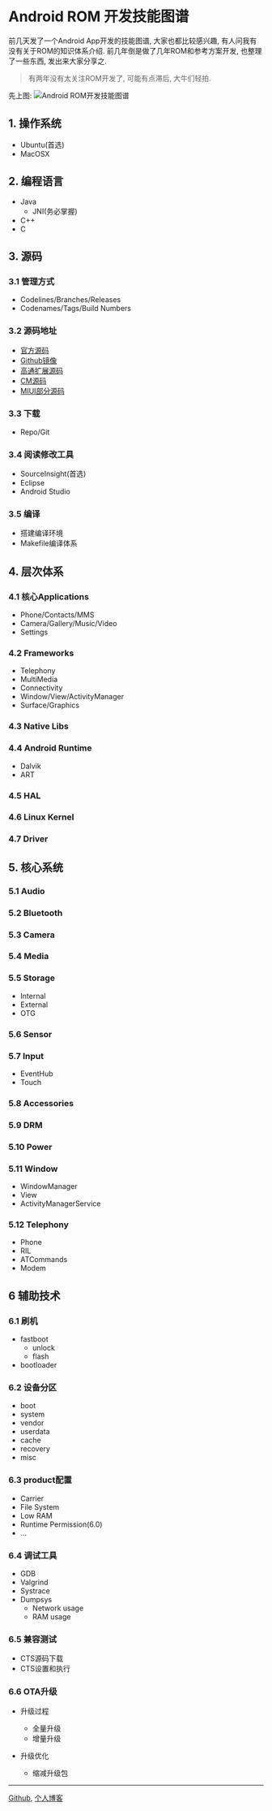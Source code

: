 # Android ROM 开发技能图谱

前几天发了一个Android App开发的技能图谱, 大家也都比较感兴趣, 有人问我有没有关于ROM的知识体系介绍. 前几年倒是做了几年ROM和参考方案开发, 也整理了一些东西, 发出来大家分享之.

> 有两年没有太关注ROM开发了, 可能有点滞后, 大牛们轻拍.

先上图:
![Android ROM开发技能图谱](media/14703191344210/Android%20ROM%E5%BC%80%E5%8F%91%E6%8A%80%E8%83%BD%E5%9B%BE%E8%B0%B1.png)


## 1. 操作系统

* Ubuntu(首选)
* MacOSX

## 2. 编程语言

* Java
    * JNI(务必掌握)
* C++
* C

## 3. 源码

### 3.1 管理方式

* Codelines/Branches/Releases
* Codenames/Tags/Build Numbers

### 3.2 源码地址

* [官方源码](https://android.googlesource.com)
* [Github镜像](https://github.com/android)
* [高通扩展源码](https://www.codeaurora.org/projects/all-active-projects/android-msm)
* [CM源码](https://github.com/cyanogenmod)
* [MIUI部分源码](https://github.com/MiCode)

### 3.3 下载

* Repo/Git

### 3.4 阅读修改工具

* SourceInsight(首选)
* Eclipse
* Android Studio

### 3.5 编译

* 搭建编译环境
* Makefile编译体系

## 4. 层次体系

### 4.1 核心Applications

* Phone/Contacts/MMS
* Camera/Gallery/Music/Video
* Settings

### 4.2 Frameworks

* Telephony
* MultiMedia
* Connectivity
* Window/View/ActivityManager
* Surface/Graphics

### 4.3 Native Libs

### 4.4 Android Runtime

* Dalvik
* ART

### 4.5 HAL

### 4.6 Linux Kernel

### 4.7 Driver

## 5. 核心系统

### 5.1 Audio

### 5.2 Bluetooth

### 5.3 Camera

### 5.4 Media

### 5.5 Storage

* Internal
* External
* OTG

### 5.6 Sensor

### 5.7 Input

* EventHub
* Touch

### 5.8 Accessories

### 5.9 DRM

### 5.10 Power

### 5.11 Window

* WindowManager
* View
* ActivityManagerService

### 5.12 Telephony

* Phone
* RIL
* ATCommands
* Modem

## 6 辅助技术
### 6.1 刷机
* fastboot
    * unlock
    * flash
* bootloader

### 6.2 设备分区

* boot
* system
* vendor
* userdata
* cache
* recovery
* misc

### 6.3 product配置

* Carrier
* File System
* Low RAM
* Runtime Permission(6.0)
* ...

### 6.4 调试工具

* GDB
* Valgrind
* Systrace
* Dumpsys
    * Network usage
    * RAM usage

### 6.5 兼容测试

* CTS源码下载
* CTS设置和执行

### 6.6 OTA升级

* 升级过程
    * 全量升级
    * 增量升级

* 升级优化
    * 缩减升级包

------
[Github](https://github.com/mingjunli), [个人博客](www.lmj.wiki)







